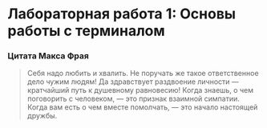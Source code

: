 # Лабораторная работа 1: Основы работы с терминалом
### Цитата Макса Фрая
> Себя надо любить и хвалить. Не поручать же такое ответственное дело чужим людям!
> Да здравствует раздвоение личности — кратчайший путь к душевному равновесию! 
> Когда знаешь, о чем поговорить с человеком, — это признак взаимной симпатии. Когда вам есть о чем вместе помолчать, — это начало настоящей дружбы.
